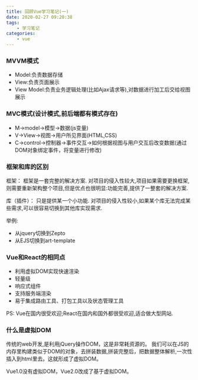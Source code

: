 ```yaml
---
title: 回顾Vue学习笔记(一)
date: 2020-02-27 09:20:38
tags:
    - 学习笔记
categories: 
    - vue
---
```


### MVVM模式

- Model:负责数据存储
- View:负责页面展示
- View Model:负责业务逻辑处理(比如Ajax请求等),对数据进行加工后交给视图展示


### MVC模式(设计模式,前后端都有模式存在)

- M->model->模型->数据(js变量)
- V->View->视图->用户所见界面(HTML,CSS)
- C->control->控制器->事件交互->如何根据视图与用户交互后改变数据(通过DOM对象绑定事件，将变量进行修改)


### 框架和库的区别

框架：
框架是一套完整的解决方案.
对项目的侵入性较大,项目如果需要更换框架,则需要重新架构整个项目,但是优点也很明显:功能完善,提供了一整套的解决方案.

库（插件）：
只是提供某一个小功能.
对项目的侵入性较小,如果某个库无法完成某些需求,可以很容易切换到其他库实现需求.

举例:
- 从jquery切换到Zepto
- 从EJS切换到art-template

### Vue和React的相同点

- 利用虚拟DOM实现快速渲染
- 轻量级
- 响应式组件
- 支持服务端渲染
- 易于集成路由工具、打包工具以及状态管理工具

PS: Vue在国内很受欢迎;React在国内和国外都很受欢迎,适合做大型网站.


### 什么是虚拟DOM

传统的web开发,是利用jQuery操作DOM，这是非常耗资源的。
我们可以在JS的内存里构建类似于DOM的对象，去拼装数据,拼装完整后，把数据整体解析,一次性插入到html里去。这就形成了虚拟DOM。

Vue1.0没有虚拟DOM，Vue2.0改成了基于虚拟DOM。

